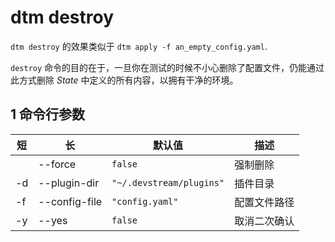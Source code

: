 #  dtm destroy

`dtm destroy` 的效果类似于 `dtm apply -f an_empty_config.yaml`.

`destroy` 命令的目的在于，一旦你在测试的时候不小心删除了配置文件，仍能通过此方式删除 _State_ 中定义的所有内容，以拥有干净的环境。

## 1 命令行参数

| 短  | 长            | 默认值                    | 描述        |
|-----|---------------|--------------------------|------------|
|     | --force       | `false`                  | 强制删除    |
| -d  | --plugin-dir  | `"~/.devstream/plugins"` | 插件目录    |
| -f  | --config-file | `"config.yaml"`          | 配置文件路径 |
| -y  | --yes         | `false`                  | 取消二次确认 |

